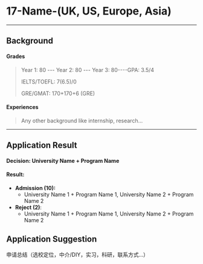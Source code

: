 # 17-Name-(UK, US, Europe, Asia)

***

## Background

#### Grades

> Year 1: 80 --- Year 2: 80 --- Year 3: 80----GPA: 3.5/4
>
> IELTS/TOEFL: 7(6.5)/0
>
> GRE/GMAT: 170+170+6 (GRE)

#### Experiences

> Any other background like internship, research...

------

## Application Result

#### Decision: University Name + Program Name

#### Result:

* **Admission \(10\):**
  * University Name 1 + Program Name 1, University Name 2 + Program Name 2
* **Reject \(2\)**:
  * University Name 1 + Program Name 1, University Name 2 + Program Name 2

## Application Suggestion

申请总结（选校定位，中介/DIY，实习，科研，联系方式...）

